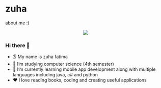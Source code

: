 # zuha
about me :)

<p align="center">
  <img src="https://capsule-render.vercel.app/api?text=Hey Everyone!🕹️&animation=fadeIn&type=waving&color=gradient&height=100"/>
</p>

### Hi there 👋
* 👂 My name is zuha fatima
* 🔭 I’m studying computer science (4th semester)
* 🌱 I’m currently learning mobile app development along with multiple languages including java, c# and python
* ❤️ I love reading books, coding and creating useful applications
